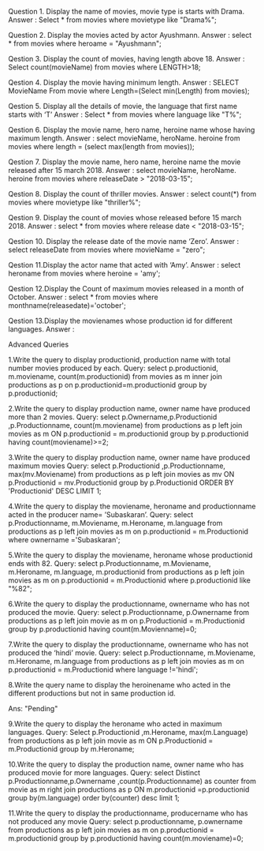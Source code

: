Question 1. Display the name of movies, movie type is starts with Drama.
Answer : Select * from movies where movietype like "Drama%";

Question 2. Display the movies acted by actor Ayushmann.
Answer : select * from movies where heroame = "Ayushmann";

Qestion  3. Display the count of movies, having length above 18.
Answer :  Select count(movieName) from movies where LENGTH>18;

Qestion  4. Display the movie having minimum length.
Answer :  SELECT MovieName From movie where Length=(Select min(Length) from movies);

Qestion  5. Display all the details of movie, the language that first name starts with ‘T’
Answer : Select * from movies where language like "T%";

Qestion  6. Display the movie name, hero name, heroine name whose having maximum length.
Answer : select movieName, heroName. heroine from movies where length = (select max(length from movies));

Qestion  7. Display the movie name, hero name, heroine name the movie released after 15 march 2018.
Answer :  select movieName, heroName. heroine from movies where releaseDate > "2018-03-15"; 

Qestion  8. Display the count of thriller movies.
Answer :  select count(*) from movies where movietype like "thriller%";

Qestion  9. Display the count of movies whose released before 15 march 2018.
Answer : select * from movies where release date < "2018-03-15"; 

Qestion  10. Display the release date of the movie name ‘Zero’.
Answer : select releaseDate from movies where movieName = "zero";

Qestion  11.Display the actor name that acted with ‘Amy’.
Answer : select heroname from movies where heroine = 'amy';

Qestion  12.Display the Count of maximum movies released in a month of October.
Answer :  select * from movies where monthname(releasedate)='october';

Qestion  13.Display the movienames whose production id for different languages.
Answer :

Advanced Queries


1.Write the query to display productionid, production name with total number movies produced by each.
Query: select p.productionid, m.moviename, count(m.productionid) from movies as m inner join productions as p on p.productionid=m.productionid group by p.productionid;

2.Write the query to display production name, owner name have produced more than 2 movies.
Query: select p.Ownername,p.Productionid ,p.Productionname, count(m.moviename) from productions as p left join movies as m ON p.productionid = m.productionid group by p.productionid having count(moviename)>=2;

3.Write the query to display production name, owner name have produced maximum movies
Query: select p.Productionid ,p.Productionname, max(mv.Moviename) from productions as p left join movies as mv ON p.Productionid = mv.Productionid group by p.Productionid ORDER BY 'Productionid' DESC LIMIT 1;

4.Write the query to display the moviename, heroname and productionname acted in the producer name= ’Subaskaran’.
Query:  select p.Productionname, m.Moviename, m.Heroname, m.language from productions as p left join movies as m on p.productionid = m.Productionid where ownername ='Subaskaran';


5.Write the query to display the moviename, heroname whose productionid ends with 82.
Query:  select p.Productionname, m.Moviename, m.Heroname, m.language, m.productionid from productions as p left join movies as m on p.productionid = m.Productionid where p.productionid like "%82";

6.Write the query to display the productionname, ownername who has not produced the movie.
Query: select p.Productionname, p.Ownername from productions as p left join movie as m on p.Productionid = m.Productionid group by p.productionid having count(m.Movienname)=0;

7.Write the query to display the productionname, ownername who has not produced the ‘hindi’ movie.
Query: select p.Productionname, m.Moviename, m.Heroname, m.language from productions as p left join movies as m on p.productionid = m.Productionid where language !='hindi';

8.Write the query name to display the heroinename who acted in the different productions but not in same production id.

Ans: "Pending"

9.Write the query to display the heroname who acted in maximum languages.
Query: Select p.Productionid ,m.Heroname, max(m.Language) from productions as p left join movie as m ON p.Productionid = m.Productionid group by m.Heroname;

10.Write the query to display the production name, owner name who has produced movie for more languages.
Query: select Distinct p.Productionname,p.Ownername ,count(p.Productionname) as counter  from  movie as m right join productions as p ON  m.productionid =p.productionid  group by(m.language) order by(counter) desc limit 1;

11.Write the query to display the productionname, producername who has not produced any movie
Query: select p.productionname, p.ownername from productions as p left join movies as m on p.productionid = m.productionid group by p.productionid having count(m.moviename)=0;
